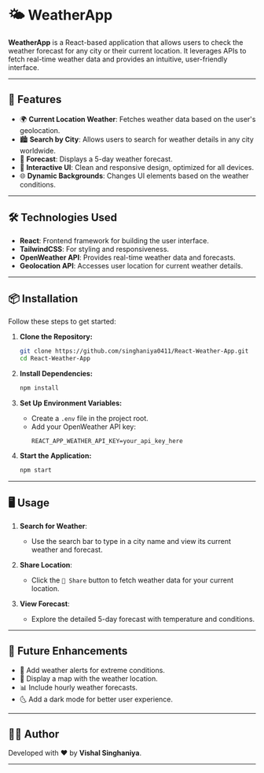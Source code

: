# 🌤️ WeatherApp


**WeatherApp** is a React-based application that allows users to check the weather forecast for any city or their current location. It leverages APIs to fetch real-time weather data and provides an intuitive, user-friendly interface.

---

## 🚀 Features
- 🌍 **Current Location Weather**: Fetches weather data based on the user's geolocation.
- 🏙️ **Search by City**: Allows users to search for weather details in any city worldwide.
- 📅 **Forecast**: Displays a 5-day weather forecast.
- 🌈 **Interactive UI**: Clean and responsive design, optimized for all devices.
- 🌐 **Dynamic Backgrounds**: Changes UI elements based on the weather conditions.

---

## 🛠️ Technologies Used

- **React**: Frontend framework for building the user interface.
- **TailwindCSS**: For styling and responsiveness.
- **OpenWeather API**: Provides real-time weather data and forecasts.
- **Geolocation API**: Accesses user location for current weather details.

---

## 📦 Installation

Follow these steps to get started:

1. **Clone the Repository:**
   ```bash
   git clone https://github.com/singhaniya0411/React-Weather-App.git
   cd React-Weather-App
   ```

2. **Install Dependencies:**
   ```bash
   npm install
   ```

3. **Set Up Environment Variables:**
   - Create a `.env` file in the project root.
   - Add your OpenWeather API key:
     ```plaintext
     REACT_APP_WEATHER_API_KEY=your_api_key_here
     ```

4. **Start the Application:**
   ```bash
   npm start
   ```
   
---

## 🖥️ Usage

1. **Search for Weather**:
   - Use the search bar to type in a city name and view its current weather and forecast.

2. **Share Location**:
   - Click the `📍 Share` button to fetch weather data for your current location.

3. **View Forecast**:
   - Explore the detailed 5-day forecast with temperature and conditions.

---

## 🌟 Future Enhancements

- 🔔 Add weather alerts for extreme conditions.
- 📍 Display a map with the weather location.
- 📊 Include hourly weather forecasts.
- 🌜 Add a dark mode for better user experience.

---

## 🧑‍💻 Author

Developed with ❤️ by **Vishal Singhaniya**.

---

